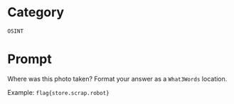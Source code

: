 # Category

`OSINT`

# Prompt

Where was this photo taken? Format your answer as a `What3Words` location.

Example: `flag{store.scrap.robot}`
